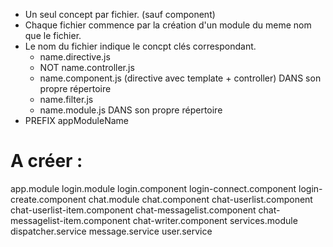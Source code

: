 

* Un seul concept par fichier. (sauf component)
* Chaque fichier commence par la création d'un module du meme nom que le fichier.
* Le nom du fichier indique le concpt clés correspondant.
    * name.directive.js
    * NOT name.controller.js
    * name.component.js (directive avec template + controller) DANS son propre répertoire
    * name.filter.js
    * name.module.js DANS son propre répertoire
* PREFIX appModuleName


# A créer :

app.module
    login.module
        login.component
        login-connect.component
        login-create.component
    chat.module
        chat.component
        chat-userlist.component
        chat-userlist-item.component
        chat-messagelist.component
        chat-messagelist-item.component
        chat-writer.component
    services.module
        dispatcher.service
        message.service
        user.service
